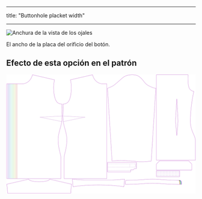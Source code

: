 - - -
title: "Buttonhole placket width"
- - -

![Anchura de la vista de los ojales](buttonholeplacketwidth.svg)

El ancho de la placa del orificio del botón.

## Efecto de esta opción en el patrón

![Esta imagen muestra el efecto de esta opción superponiendo varias variantes que tienen un valor diferente para esta opción](simone_buttonholeplacketwidth_sample.svg "Effect of this option on the pattern")
